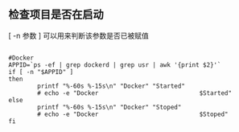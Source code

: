 #

## 检查项目是否在启动

 [  -n  参数  ]  可以用来判断该参数是否已被赋值

```$shell

#Docker
APPID=`ps -ef | grep dockerd | grep usr | awk '{print $2}'`
if [ -n "$APPID" ]
then
		printf "%-60s %-15s\n" "Docker" "Started"
        # echo -e "Docker                            $Started"
else
		printf "%-60s %-15s\n" "Docker" "Stoped"
	    # echo -e "Docker                            $Stoped"
fi
```




## 